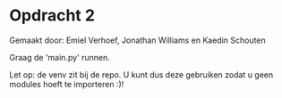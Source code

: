 # Opdracht 2
Gemaakt door: Emiel Verhoef, Jonathan Williams en Kaedin Schouten

Graag de 'main.py' runnen.

Let op: de venv zit bij de repo. U kunt dus deze gebruiken zodat u geen modules hoeft te importeren :)!
